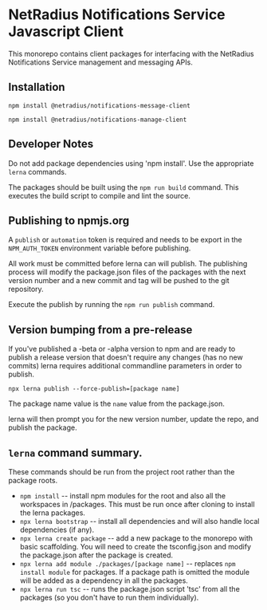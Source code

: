 # NetRadius Notifications Service Javascript Client

This monorepo contains client packages for interfacing with the NetRadius Notifications Service management and messaging APIs.

## Installation

`npm install @netradius/notifications-message-client`

`npm install @netradius/notifications-manage-client`


## Developer Notes
Do not add package dependencies using 'npm install'. Use the appropriate `lerna` commands.

The packages should be built using the `npm run build` command. This executes the build script to compile and lint the source.


## Publishing to npmjs.org
A `publish` or `automation` token is required and needs to be export in the `NPM_AUTH_TOKEN` environment variable before publishing.

All work must be committed before lerna can will publish. The publishing process will modify the package.json files of the packages with the
next version number and a new commit and tag will be pushed to the git repository.

Execute the publish by running the `npm run publish` command.

## Version bumping from a pre-release
If you've published a -beta or -alpha version to npm and are ready to publish a release version that doesn't require any changes (has no new commits) lerna requires additional commandline parameters in order to publish.

`npx lerna publish --force-publish=[package name]`

The package name value is the `name` value from the package.json.

lerna will then prompt you for the new version number, update the repo, and publish the package.

## `lerna` command summary.
These commands should be run from the project root rather than the package roots.

- `npm install` -- install npm modules for the root and also all the workspaces in /packages. This must be run once after cloning to install the lerna packages.
- `npx lerna bootstrap` -- install all dependencies and will also handle local dependencies (if any).
- `npx lerna create package` -- add a new package to the monorepo with basic scaffolding. You will need to create the tsconfig.json and modify the package.json after the package is created.
- `npx lerna add module ./packages/[package name]` -- replaces `npm install module` for packages. If a package path is omitted the module will be added as a dependency in all the packages.
- `npx lerna run tsc`  -- runs the package.json script 'tsc' from all the packages (so you don't have to run them individually).
